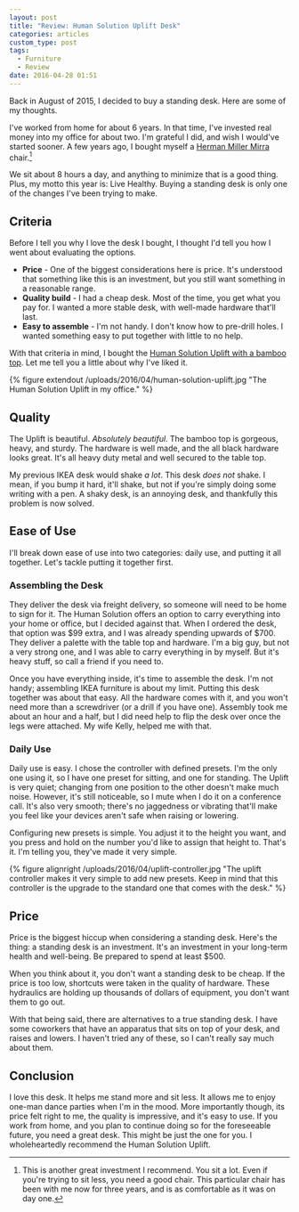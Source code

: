 ```yaml
---
layout: post
title: "Review: Human Solution Uplift Desk"
categories: articles
custom_type: post
tags:
  - Furniture
  - Review
date: 2016-04-28 01:51
---
```

Back in August of 2015, I decided to buy a standing desk. Here are some of my thoughts.

I've worked from home for about 6 years. In that time, I've invested real money into my office for about two.  I'm grateful I did, and wish I would've started sooner. A few years ago, I bought myself a [Herman Miller Mirra](http://www.hermanmiller.com/products/seating/performance-work-chairs/mirra-2-chairs.html) chair.[^1]

[^1]: This is another great investment I recommend. You sit a lot. Even if you're trying to sit less, you need a good chair. This particular chair has been with me now for three years, and is as comfortable as it was on day one.

We sit about 8 hours a day, and anything to minimize that is a good thing. Plus, my motto this year is: Live Healthy. Buying a standing desk is only one of the changes I've been trying to make.

## Criteria
 Before I tell you why I love the desk I bought, I thought I'd tell you how I went about evaluating the options.
 
 - **Price** - One of the biggest considerations here is price. It's understood that something like this is an investment, but you still want something in a reasonable range.
 - **Quality build** - I had a cheap desk. Most of the time, you get what you pay for. I wanted a more stable desk, with well-made hardware that'll last.
 - **Easy to assemble** - I'm not handy. I don't know how to pre-drill holes. I wanted something easy to put together with little to no help.

With that criteria in mind, I bought the [Human Solution Uplift with a bamboo top](http://www.thehumansolution.com/stand-up-desk-with-bamboo-top.html). Let me tell you a little about why I've liked it.

{% figure extendout /uploads/2016/04/human-solution-uplift.jpg "The Human Solution Uplift in my office." %}

## Quality

The Uplift is beautiful. *Absolutely beautiful*. The bamboo top is gorgeous, heavy, and sturdy. The hardware is well made, and the all black hardware looks great. It's all heavy duty metal and well secured to the table top.

My previous IKEA desk would shake *a lot*. This desk *does not* shake. I mean, if you bump it hard, it'll shake, but not if you're simply doing some writing with a pen. A shaky desk, is an annoying desk, and thankfully this problem is now solved.

## Ease of Use

I'll break down ease of use into two categories: daily use, and putting it all together. Let's tackle putting it together first.

### Assembling the Desk

They deliver the desk via freight delivery, so someone will need to be home to sign for it. The Human Solution offers an option to carry everything into your home or office, but I decided against that. When I ordered the desk, that option was $99 extra, and I was already spending upwards of $700. They deliver a palette with the table top and hardware. I'm a big guy, but not a very strong one, and I was able to carry everything in by myself. But it's heavy stuff, so call a friend if you need to.

Once you have everything inside, it's time to assemble the desk. I'm not handy; assembling IKEA furniture is about my limit. Putting this desk together was about that easy. All the hardware comes with it, and you won't need more than a screwdriver (or a drill if you have one). Assembly took me about an hour and a half, but I did need help to flip the desk over once the legs were attached. My wife Kelly, helped me with that.

### Daily Use

Daily use is easy. I chose the controller with defined presets. I'm the only one using it, so I have one preset for sitting, and one for standing. The Uplift is very quiet; changing from one position to the other doesn't make much noise. However, it's still noticeable, so I mute when I do it on a conference call. It's also very smooth; there's no jaggedness or vibrating that'll make you feel like your devices aren't safe when raising or lowering.

Configuring new presets is simple. You adjust it to the height you want, and you press and hold on the number you'd like to assign that height to. That's it. I'm telling you, they've made it very simple.

{% figure alignright /uploads/2016/04/uplift-controller.jpg "The uplift controller makes it very simple to add new presets. Keep in mind that this controller is the upgrade to the standard one that comes with the desk." %}

## Price

Price is the biggest hiccup when considering a standing desk. Here's the thing: a standing desk is an investment. It's an investment in your long-term health and well-being. Be prepared to spend at least $500.

When you think about it, you don't want a standing desk to be cheap. If the price is too low, shortcuts were taken in the quality of hardware. These hydraulics are holding up thousands of dollars of equipment, you don't want them to go out.

With that being said, there are alternatives to a true standing desk.  I have some coworkers that have an apparatus that sits on top of your desk, and raises and lowers. I haven't tried any of these, so I can't really say much about them.

## Conclusion

I love this desk. It helps me stand more and sit less. It allows me to enjoy one-man dance parties when I'm in the mood. More importantly though, its price felt right to me, the quality is impressive, and it's easy to use. If you work from home, and you plan to continue doing so for the foreseeable future, you need a great desk. This might be just the one for you. I wholeheartedly recommend the Human Solution Uplift.